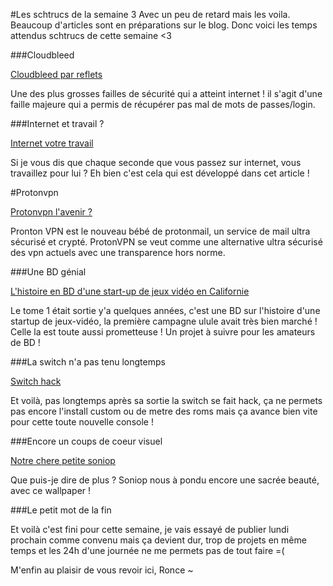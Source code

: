 #Les schtrucs de la semaine 3
Avec un peu de retard mais les voila. Beaucoup d'articles sont en préparations sur le blog.
Donc voici les temps attendus schtrucs de cette semaine <3

###Cloudbleed

[Cloudbleed par reflets](https://reflets.info/cloudbleed-le-bug-qui-cache-la-foret/)

Une des plus grosses failles de sécurité qui a atteint internet ! il s'agit d'une faille majeure qui a permis de récupérer pas mal de mots de passes/login.

###Internet et travail ?

[Internet votre travail](http://www.lemonde.fr/pixels/article/2017/03/11/sur-internet-nous-travaillons-tous-et-la-penibilite-de-ce-travail-est-invisible_5093124_4408996.html?utm_content=bufferae8df&utm_medium=social&utm_source=twitter.com&utm_campaign=buffer)

Si je vous dis que chaque seconde que vous passez sur internet, vous travaillez pour lui ? Eh bien c'est cela qui est développé dans cet article !

#Protonvpn 

[Protonvpn l'avenir ?](https://protonvpn.com/)

Pronton VPN est le nouveau bébé de protonmail, un service de mail ultra sécurisé et crypté. ProtonVPN se veut comme une alternative ultra sécurisé des vpn actuels avec une transparence hors norme.

###Une BD génial

[L'histoire en BD d'une start-up de jeux vidéo en Californie](https://fr.ulule.com/comme-convenu-2/)

Le tome 1 était sortie y'a quelques années, c'est une BD sur l'histoire d'une startup de jeux-vidéo, la première campagne ulule avait très bien marché ! Celle la est toute aussi prometteuse ! Un projet à suivre pour les amateurs de BD !

###La switch n'a pas tenu longtemps

[Switch hack](https://korben.info/root-homebrew-nintendo-switch.html)

Et voilà, pas longtemps après sa sortie la switch se fait hack, ça ne permets pas encore l'install custom ou de metre des roms mais ça avance bien vite pour cette toute nouvelle console !

###Encore un coups de coeur visuel

[Notre chere petite soniop](http://soniop.deviantart.com/art/Wallpaper-Evening-moon-4K-668703458)

Que puis-je dire de plus ? Soniop nous à pondu encore une sacrée beauté, avec ce wallpaper !

###Le petit mot de la fin

Et voilà c'est fini pour cette semaine, je vais essayé de publier lundi prochain comme convenu mais ça devient dur, trop de projets en même temps et les 24h d'une journée ne me permets pas de tout faire =(

M'enfin au plaisir de vous revoir ici, Ronce ~